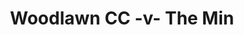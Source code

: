 ---
year: "1997"
serialNumber: "0215" 
game: "Woodlawn CC"
title: "Woodlawn CC -v- The Min"
gameLocation: ""
gameDate: ""
result: ""
resultType: ""
type: "game"
---